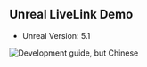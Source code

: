 ## Unreal LiveLink Demo

- Unreal Version: 5.1

![Development guide, but Chinese](https://gu.ink/2022/ue-livelink-dev-02/)

